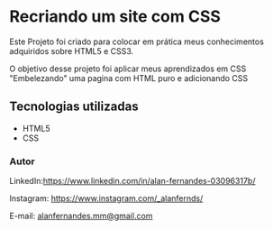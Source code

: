 # Recriando um site com CSS

Este Projeto foi criado para colocar em prática meus conhecimentos adquiridos sobre HTML5 e CSS3.

O objetivo desse projeto foi aplicar meus aprendizados em CSS "Embelezando" uma pagina com HTML puro e adicionando CSS


## Tecnologias utilizadas

* HTML5
* CSS

### Autor

LinkedIn:https://www.linkedin.com/in/alan-fernandes-03096317b/

Instagram: https://www.instagram.com/_alanfernds/

E-mail: alanfernandes.mm@gmail.com


